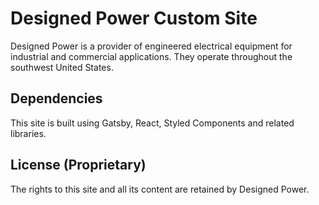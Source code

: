 # Designed Power Custom Site
Designed Power is a provider of engineered electrical equipment for industrial and commercial applications. They operate throughout the southwest United States.

## Dependencies
This site is built using Gatsby, React, Styled Components and related libraries.

## License (Proprietary)
The rights to this site and all its content are retained by Designed Power.